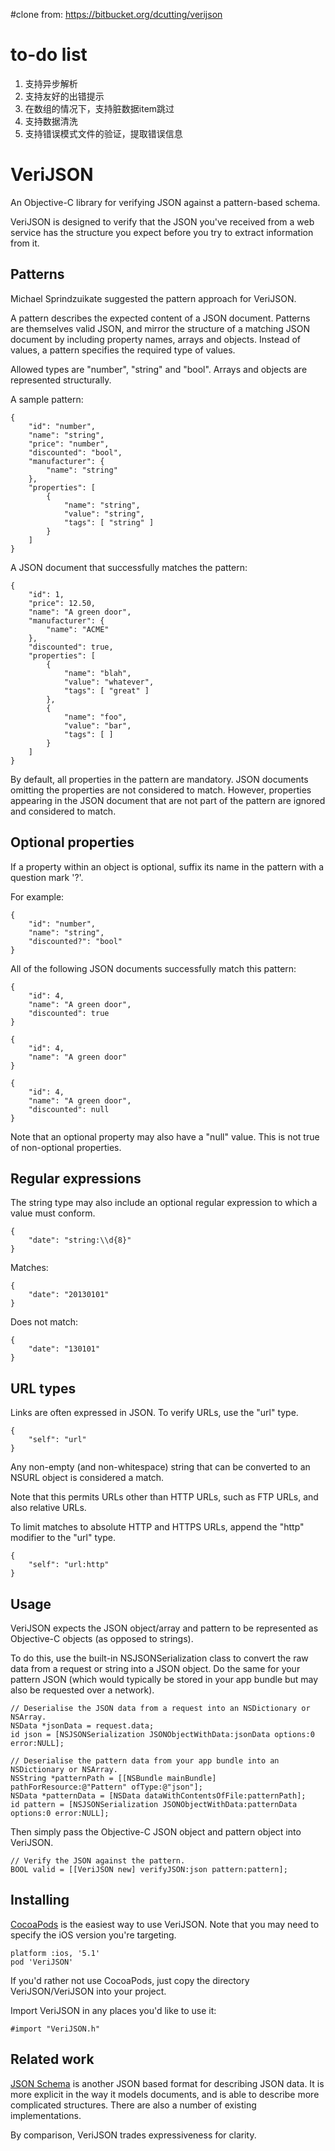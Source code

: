 
#clone from: https://bitbucket.org/dcutting/verijson
# to-do list
1. 支持异步解析
2. 支持友好的出错提示
3. 在数组的情况下，支持脏数据item跳过
4. 支持数据清洗
5. 支持错误模式文件的验证，提取错误信息


# VeriJSON

An Objective-C library for verifying JSON against a pattern-based schema.

VeriJSON is designed to verify that the JSON you've received from a web service has the structure you expect before you try to extract information from it.

## Patterns

Michael Sprindzuikate suggested the pattern approach for VeriJSON.

A pattern describes the expected content of a JSON document. Patterns are themselves valid JSON, and mirror the structure of a matching JSON document by including property names, arrays and objects. Instead of values, a pattern specifies the required type of values.

Allowed types are "number", "string" and "bool". Arrays and objects are represented structurally.

A sample pattern:

    {
        "id": "number",
        "name": "string",
        "price": "number",
        "discounted": "bool",
        "manufacturer": {
            "name": "string"
        },
        "properties": [
            {
                "name": "string",
                "value": "string",
                "tags": [ "string" ]
            }
        ]
    }

A JSON document that successfully matches the pattern:

    {
        "id": 1,
        "price": 12.50,
        "name": "A green door",
        "manufacturer": {
            "name": "ACME"
        },
        "discounted": true,
        "properties": [
            {
                "name": "blah",
                "value": "whatever",
                "tags": [ "great" ]
            },
            {
                "name": "foo",
                "value": "bar",
                "tags": [ ]
            }
        ]
    }

By default, all properties in the pattern are mandatory. JSON documents omitting the properties are not considered to match. However, properties appearing in the JSON document that are not part of the pattern are ignored and considered to match.

## Optional properties

If a property within an object is optional, suffix its name in the pattern with a question mark '?'.

For example:

	{
        "id": "number",
        "name": "string",
        "discounted?": "bool"
    }

All of the following JSON documents successfully match this pattern:

	{
        "id": 4,
        "name": "A green door",
        "discounted": true
    }

	{
        "id": 4,
        "name": "A green door"
    }

	{
        "id": 4,
        "name": "A green door",
        "discounted": null
    }

Note that an optional property may also have a "null" value. This is not true of non-optional properties.

## Regular expressions

The string type may also include an optional regular expression to which a value must conform.

	{
	    "date": "string:\\d{8}"
	}

Matches:

	{
	    "date": "20130101"
	}

Does not match:
	
	{
	    "date": "130101"
	}

## URL types

Links are often expressed in JSON. To verify URLs, use the "url" type.

    {
        "self": "url"
    }

Any non-empty (and non-whitespace) string that can be converted to an NSURL object is considered a match.

Note that this permits URLs other than HTTP URLs, such as FTP URLs, and also relative URLs.

To limit matches to absolute HTTP and HTTPS URLs, append the "http" modifier to the "url" type.

    {
        "self": "url:http"
    }

## Usage

VeriJSON expects the JSON object/array and pattern to be represented as Objective-C objects (as opposed to strings).

To do this, use the built-in NSJSONSerialization class to convert the raw data from a request or string into a JSON object. Do the same for your pattern JSON (which would typically be stored in your app bundle but may also be requested over a network).

	// Deserialise the JSON data from a request into an NSDictionary or NSArray.
    NSData *jsonData = request.data;
    id json = [NSJSONSerialization JSONObjectWithData:jsonData options:0 error:NULL];
    
	// Deserialise the pattern data from your app bundle into an NSDictionary or NSArray.
    NSString *patternPath = [[NSBundle mainBundle] pathForResource:@"Pattern" ofType:@"json"];
    NSData *patternData = [NSData dataWithContentsOfFile:patternPath];
    id pattern = [NSJSONSerialization JSONObjectWithData:patternData options:0 error:NULL];

Then simply pass the Objective-C JSON object and pattern object into VeriJSON.

	// Verify the JSON against the pattern.
	BOOL valid = [[VeriJSON new] verifyJSON:json pattern:pattern];

## Installing

[CocoaPods](http://cocoapods.org) is the easiest way to use VeriJSON. Note that you may need to specify the iOS version you're targeting.

	platform :ios, '5.1'
	pod 'VeriJSON'
	
If you'd rather not use CocoaPods, just copy the directory VeriJSON/VeriJSON into your project.

Import VeriJSON in any places you'd like to use it:

	#import "VeriJSON.h"

## Related work

[JSON Schema](http://json-schema.org) is another JSON based format for describing JSON data. It is more explicit in the way it models documents, and is able to describe more complicated structures. There are also a number of existing implementations.

By comparison, VeriJSON trades expressiveness for clarity.
